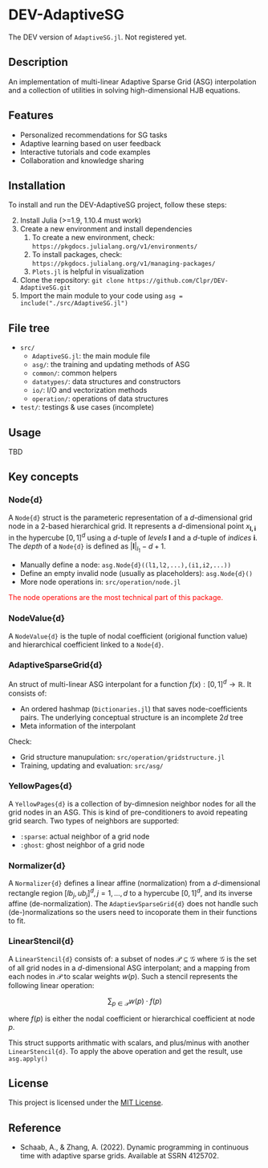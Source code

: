 # DEV-AdaptiveSG

The DEV version of `AdaptiveSG.jl`. Not registered yet.

## Description

An implementation of multi-linear Adaptive Sparse Grid (ASG) interpolation and 
a collection of utilities in solving high-dimensional HJB equations.


## Features

- Personalized recommendations for SG tasks
- Adaptive learning based on user feedback
- Interactive tutorials and code examples
- Collaboration and knowledge sharing

## Installation

To install and run the DEV-AdaptiveSG project, follow these steps:

2. Install Julia (>=1.9, 1.10.4 must work)
1. Create a new environment and install dependencies
    1. To create a new environment, check: `https://pkgdocs.julialang.org/v1/environments/`
    1. To install packages, check: `https://pkgdocs.julialang.org/v1/managing-packages/`
    1. `Plots.jl` is helpful in visualization
1. Clone the repository: `git clone https://github.com/Clpr/DEV-AdaptiveSG.git`
1. Import the main module to your code using `asg = include("./src/AdaptiveSG.jl")`

## File tree

- `src/`
    - `AdaptiveSG.jl`: the main module file
    - `asg/`: the training and updating methods of ASG
    - `common/`: common helpers
    - `datatypes/`: data structures and constructors
    - `io/`: I/O and vectorization methods
    - `operation/`: operations of data structures
- `test/`: testings & use cases (incomplete)


## Usage

TBD


## Key concepts

### Node{d}

A `Node{d}` struct is the parameteric representation of a $d$-dimensional grid node
in a 2-based hierarchical grid. It represents a $d$-dimensional point $x_{\mathbf{l,i}}$ in the hypercube
$[0,1]^d$ using a $d$-tuple of *levels* $\mathbf{l}$ and a $d$-tuple of *indices* $\mathbf{i}$.
The *depth* of a `Node{d}` is defined as $|\mathbf{l}|_{l_1}-d+1$.

- Manually define a node: `asg.Node{d}((l1,l2,...),(i1,i2,...))`
- Define an empty invalid node (usually as placeholders): `asg.Node{d}()`
- More node operations in: `src/operation/node.jl`

<font color=red>The node operations are the most technical part of this package.</font>

### NodeValue{d}

A `NodeValue{d}` is the tuple of nodal coefficient (origional function value) and
hierarchical coefficient linked to a `Node{d}`.

### AdaptiveSparseGrid{d}

An struct of multi-linear ASG interpolant for a function $f(x):[0,1]^d\to\mathbb{R}$.
It consists of:
- An ordered hashmap (`Dictionaries.jl`) that saves node-coefficients pairs. The underlying conceptual structure is an incomplete $2d$ tree
- Meta information of the interpolant

Check:
- Grid structure manupulation: `src/operation/gridstructure.jl`
- Training, updating and evaluation: `src/asg/`


### YellowPages{d}

A `YellowPages{d}` is a collection of by-dimnesion neighbor nodes for all the 
grid nodes in an ASG. This is kind of pre-conditioners to avoid repeating grid search.
Two types of neighbors are supported: 
- `:sparse`: actual neighbor of a grid node
- `:ghost`: ghost neighbor of a grid node


### Normalizer{d}

A `Normalizer{d}` defines a linear affine (normalization) from a $d$-dimensional rectangle region
$[lb_j,ub_j]^d,j=1,\dots,d$ to a hypercube $[0,1]^d$, and its inverse affine (de-normalization).
The `AdaptievSparseGrid{d}` does not handle such (de-)normalizations so the users need to
incoporate them in their functions to fit.


### LinearStencil{d}

A `LinearStencil{d}` consists of: a subset of nodes $\mathcal{P}\subseteq\mathcal{G}$ where $\mathcal{G}$ is the set of all grid nodes in a $d$-dimensional ASG interpolant; and a mapping from each nodes in $\mathcal{P}$ to scalar weights $w(p)$. Such a stencil represents the following linear operation:

$$
\sum_{p\in\mathcal{P}} w(p)\cdot f(p)
$$

where $f(p)$ is either the nodal coefficient or hierarchical coefficient at node $p$.

This struct supports arithmatic with scalars, and plus/minus with another `LinearStencil{d}`.
To apply the above operation and get the result, use `asg.apply()`





## License

This project is licensed under the [MIT License](LICENSE).


## Reference

- Schaab, A., & Zhang, A. (2022). Dynamic programming in continuous time with adaptive sparse grids. Available at SSRN 4125702.